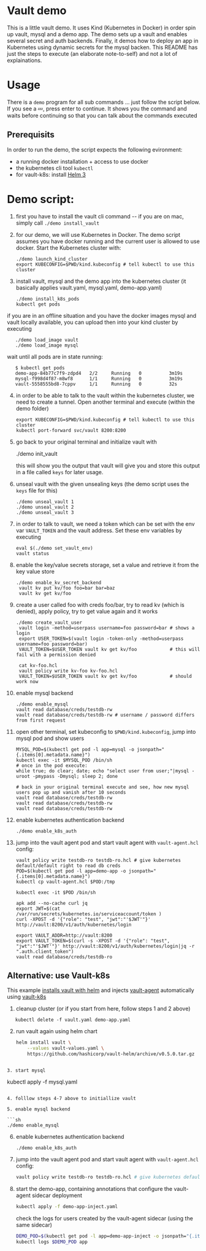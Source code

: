 # Vault demo

This is a little vault demo. It uses Kind (Kubernetes in Docker) in order spin up vault, mysql and a demo app.
The demo sets up a vault and enables several secret and auth backends. Finally, it demos how to deploy an app in Kubernetes using dynamic secrets for the mysql backen.
This README has just the steps to execute (an elaborate note-to-self) and not a lot of explainations.

# Usage

There is a `demo` program for all sub commands ... just follow the script below. If you see a 💤, press enter to continue. It shows you the command and waits before continuing so that you can talk about the commands executed

## Prerequisits

In order to run the demo, the script expects the following evironment:

- a running docker installation + access to use docker
- the kubernetes cli tool `kubectl`
- for vault-k8s: install [Helm 3](https://helm.sh/docs/intro/install/)

# Demo script:

1. first you have to install the vault cli command -- if you are on mac, simply call `./demo install_vault`

2. for our demo, we will use Kubernetes in Docker. The demo script assumes you have docker running and the current user is allowed to use docker. Start the Kubernetes cluster with: 

       ./demo launch_kind_cluster
       export KUBECONFIG=$PWD/kind.kubeconfig # tell kubectl to use this cluster

3. install vault, mysql and the demo app into the kubernetes cluster (it basically applies vault.yaml, mysql.yaml, demo-app.yaml)

       ./demo install_k8s_pods
       kubectl get pods

  if you are in an offline situation and you have the docker images mysql and vault locally available, you can upload then into your kind cluster by executing

       ./demo load_image vault
       ./demo load_image mysql

   wait until all pods are in state running:

       $ kubectl get pods
       demo-app-84b77c7f9-zdpd4   2/2     Running   0          3m19s
       mysql-f998d4f87-m8wf8      1/1     Running   0          3m19s
       vault-5558555bd8-7cppv     1/1     Running   0          32s

4. in order to be able to talk to the vault within the kubernetes cluster, we need to create a tunnel. Open another terminal and execute (within the demo folder)

       export KUBECONFIG=$PWD/kind.kubeconfig # tell kubectl to use this cluster
       kubectl port-forward svc/vault 8200:8200

5. go back to your original terminal and initialize vault with

      ./demo init_vault

   this will show you the output that vault will give you and store this output in a file called `keys` for later usage.

6. unseal vault with the given unsealing keys (the demo script uses the `keys` file for this)

       ./demo unseal_vault 1
       ./demo unseal_vault 2
       ./demo unseal_vault 3

7. in order to talk to vault, we need a token which can be set with the env var `VAULT_TOKEN` and the vault address. Set these env variables by executing

       eval $(./demo set_vault_env)
       vault status

8. enable the key/value secrets storage, set a value and retrieve it from the key value store

       ./demo enable_kv_secret_backend
        vault kv put kv/foo foo=bar bar=baz
        vault kv get kv/foo

9. create a user called foo with creds foo/bar, try to read kv (which is denied), apply policy, try to get value again and it works

       ./demo create_vault_user
        vault login -method=userpass username=foo password=bar # shows a login
        export USER_TOKEN=$(vault login -token-only -method=userpass username=foo password=bar)
        VAULT_TOKEN=$USER_TOKEN vault kv get kv/foo            # this will fail with a permission denied

        cat kv-foo.hcl
        vault policy write kv-foo kv-foo.hcl
        VAULT_TOKEN=$USER_TOKEN vault kv get kv/foo            # should work now

10. enable mysql backend

        ./demo enable_mysql
        vault read database/creds/testdb-rw
        vault read database/creds/testdb-rw # username / password differs from first request

11. open other terminal, set kubeconfig to `$PWD/kind.kubeconfig`, jump into mysql pod and show users

        MYSQL_POD=$(kubectl get pod -l app=mysql -o jsonpath="{.items[0].metadata.name}")
        kubectl exec -it $MYSQL_POD /bin/sh
        # once in the pod execute:
        while true; do clear; date; echo "select user from user;"|mysql -uroot -pmypass -Dmysql; sleep 2; done

        # back in your original terminal execute and see, how new mysql users pop up and vanish after 10 seconds
        vault read database/creds/testdb-rw
        vault read database/creds/testdb-rw
        vault read database/creds/testdb-rw

12. enable kubernetes authentication backend

        ./demo enable_k8s_auth

13. jump into the vault agent pod and start vault agent with `vault-agent.hcl` config:

        vault policy write testdb-ro testdb-ro.hcl # give kubernetes default/default right to read db creds
        POD=$(kubectl get pod -l app=demo-app -o jsonpath="{.items[0].metadata.name}")
        kubectl cp vault-agent.hcl $POD:/tmp

        kubectl exec -it $POD /bin/sh

        apk add --no-cache curl jq
        export JWT=$(cat /var/run/secrets/kubernetes.io/serviceaccount/token )
        curl -XPOST -d '{"role": "test", "jwt":"'$JWT'"}' http://vault:8200/v1/auth/kubernetes/login

        export VAULT_ADDR=http://vault:8200
        export VAULT_TOKEN=$(curl -s -XPOST -d '{"role": "test", "jwt":"'$JWT'"}' http://vault:8200/v1/auth/kubernetes/login|jq -r ".auth.client_token")
        vault read database/creds/testdb-ro


## Alternative: use Vault-k8s

This example [installs vault with helm](https://github.com/hashicorp/vault-helm) and injects [vault-agent](https://www.vaultproject.io/docs/agent) automatically using [vault-k8s](https://github.com/hashicorp/vault-k8s) 

1. cleanup cluster (or if you start from here, follow steps 1 and 2 above)

````
   kubectl delete -f vault.yaml demo-app.yaml
````

2. run vault again using helm chart

   ```sh
   helm install vault \
       --values vault-values.yaml \
       https://github.com/hashicorp/vault-helm/archive/v0.5.0.tar.gz
   ```
```

3. start mysql

```
   kubectl apply -f mysql.yaml
   ```

4. folllow steps 4-7 above to initiallize vault

5. enable mysql backend

   ```sh
   ./demo enable_mysql
   ```

6. enable kubernetes authentication backend

       ./demo enable_k8s_auth

7. jump into the vault agent pod and start vault agent with `vault-agent.hcl` config:

   ```sh
   vault policy write testdb-ro testdb-ro.hcl # give kubernetes default/default right to read db creds
   ```

8. start the demo-app, containing annotations that configure the vault-agent sidecar deployment 

   ```sh
   kubectl apply -f demo-app-inject.yaml
   ```

   check the logs for users created by the vault-agent sidecar (using the same sidecar)

   ```sh
   DEMO_POD=$(kubectl get pod -l app=demo-app-inject -o jsonpath="{.items[0].metadata.name}")
   kubectl logs $DEMO_POD app
   ```

